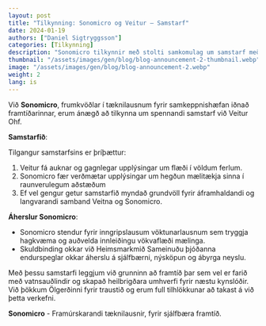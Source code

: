 ```yaml
---
layout: post
title: "Tilkynning: Sonomicro og Veitur – Samstarf"
date: 2024-01-19
authors: ["Daniel Sigtryggsson"]
categories: [Tilkynning]
description: "Sonomicro tilkynnir með stolti samkomulag um samstarf með Veitur Ohf, sem leggur áherslu á gagnkvæman áhuga á að prófa frumgerð vatnsmælis Sonomicro á völdum stöðum í starfsemi Veitna."
thumbnail: "/assets/images/gen/blog/blog-announcement-2-thumbnail.webp"
image: "/assets/images/gen/blog/blog-announcement-2.webp"
weight: 2
lang: is
---
```


Við **Sonomicro**, frumkvöðlar í tæknilausnum fyrir samkeppnishæfan iðnað framtíðarinnar, erum ánægð að tilkynna um spennandi samstarf við Veitur Ohf.

**Samstarfið**:

Tilgangur samstarfsins er þríþættur:
1. Veitur fá auknar og gagnlegar upplýsingar um flæði í völdum ferlum.
2. Sonomicro fær verðmætar upplýsingar um hegðun mælitækja sinna í raunverulegum aðstæðum
3. Ef vel gengur getur samstarfið myndað grundvöll fyrir áframhaldandi og langvarandi
samband Veitna og Sonomicro.

**Áherslur Sonomicro**:

- Sonomicro stendur fyrir inngripslausum vöktunarlausnum sem tryggja hagkvæma og auðvelda innleiðingu vökvaflæði mælinga.
- Skuldbinding okkar við Heimsmarkmið Sameinuðu þjóðanna endurspeglar okkar áherslu á sjálfbærni, nýsköpun og ábyrga neyslu.

Með þessu samstarfi leggjum við grunninn að framtíð þar sem vel er farið með vatnsauðlindir og skapað heilbrigðara umhverfi fyrir næstu kynslóðir. Við þökkum Ölgerðinni fyrir traustið og erum full tilhlökkunar að takast á við þetta verkefni.

**Sonomicro** - Framúrskarandi tæknilausnir, fyrir sjálfbæra framtíð.
